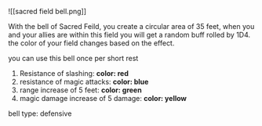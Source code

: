  ![[sacred field bell.png]]

With the bell of Sacred Feild, you create a circular area of 35 feet, when you and your allies are within this field you will get a random buff rolled by 1D4. the color of your field changes based on the effect.

you can use this bell once per short rest


1. Resistance of slashing: **color: red**
2. resistance of magic attacks: **color: blue**
3. range increase of 5 feet: **color: green**
4. magic damage increase of 5 damage: **color: yellow**


bell type: defensive




